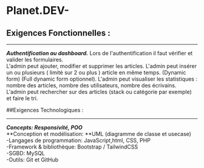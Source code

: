 # Planet.DEV-
## Exigences Fonctionnelles : 
*******************************************************
***Authentification au dashboard.*** 
Lors de l'authentification il faut vérifier et valider les formulaires.  
L'admin peut ajouter, modifier et supprimer les articles. 
L'admin peut insérer un ou plusieurs ( limité sur 2 ou plus ) article en même temps. (Dynamic form) (Full dynamic form optionnel). 
L'admin peut visualiser les statistiques : nombre des articles, nombre des utilisateurs, nombre des écrivains.  
L'admin peut rechercher sur des articles (stack ou catégorie par exemple) et faire le tri. 

##Exigences Technologiques :  
********************************************************
***Concepts: Responsivité, POO***  
**Conception et modélisation: **UML (diagramme de classe et usecase)  
-Langages de programmation: JavaScript,html, CSS, PHP  
-Framework & bibliothèque: Bootstrap / TailwindCSS  
-SGBD: MySQL  
-Outils: Git et GitHub  
